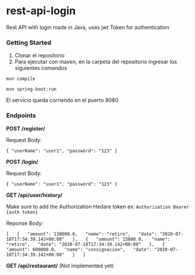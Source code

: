 # rest-api-login
Rest API with login made in Java, uses jwt Token for authentication

### Getting Started
1. Clonar el repositorio
2. Para ejecutar con maven, en la carpeta del repositorio ingresar los siguientes comandos 

  `mvn compile`
  
  `mvn spring-boot:run`
  
 El servicio queda corriendo en el puerto 8080


### Endpoints

**POST /register/**

Request Body:

`{
    "userName": "user1",
    "password": "123"
}`

**POST /login/**

Request Body:

`{
    "userName": "user1",
    "password": "123"
}`


**GET /api/user/history/**

Make sure to add the Authorization Hedare token ex:
`Authorization Bearer {auth token}`

Reponse Body:

`[  
    {  
        "amount": 130000.0,  
        "name": "retiro",  
        "date": "2020-07-18T17:34:39.142+00:00"  
    },  
    {  
        "amount": 15000.0,  
        "name": "retiro",  
        "date": "2020-07-18T17:34:39.142+00:00"  
    },  
    {  
        "amount": 600000.0,  
        "name": "consignacion",  
        "date": "2020-07-18T17:34:39.142+00:00"  
    }  
]`

**GET /api/restaurant/** (Not implemented yet)






